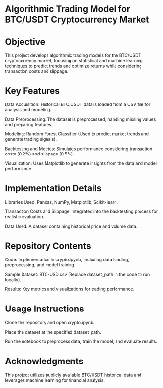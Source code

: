 # Algorithmic Trading Model for BTC/USDT Cryptocurrency Market

# Objective

This project develops algorithmic trading models for the BTC/USDT cryptocurrency market, focusing on statistical and machine learning techniques to predict trends and optimize returns while considering transaction costs and slippage.

# Key Features
Data Acquisition: Historical BTC/USDT data is loaded from a CSV file for analysis and modeling.

Data Preprocessing: The dataset is preprocessed, handling missing values and preparing features.

Modeling:  Random Forest Classifier (Used to predict market trends and generate trading signals).
   
Backtesting and Metrics: Simulates performance considering transaction costs (0.2%) and slippage (0.5%).

Visualization: Uses Matplotlib to generate insights from the data and model performance.

# Implementation Details

Libraries Used: Pandas, NumPy, Matplotlib, Scikit-learn.

Transaction Costs and Slippage: Integrated into the backtesting process for realistic evaluation.

Data Used: A dataset containing historical price and volume data.

# Repository Contents

Code: Implementation in crypto.ipynb, including data loading, preprocessing, and model training.

Sample Dataset: BTC-USD.csv (Replace dataset_path in the code to run locally).

Results: Key metrics and visualizations for trading performance.

# Usage Instructions

Clone the repository and open crypto.ipynb.

Place the dataset at the specified dataset_path.

Run the notebook to preprocess data, train the model, and evaluate results.

# Acknowledgments
This project utilizes publicly available BTC/USDT historical data and leverages machine learning for financial analysis.
